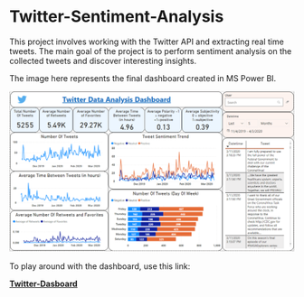 # Twitter-Sentiment-Analysis

This project involves working with the Twitter API and extracting real time tweets. The main goal of the project is to perform sentiment analysis on the collected tweets and discover interesting insights.

The image here represents the final dashboard created in MS Power BI.



![](https://raw.githubusercontent.com/Arnab-Rajkhowa/Twitter-Sentiment-Analysis/master/tweet-dashboard.PNG)


To play around with the dashboard, use this link:

**[Twitter-Dasboard](https://app.powerbi.com/view?r=eyJrIjoiYTA0YjFlZjctNGY5Ni00MzQ2LTkzYTQtYWQ4YzNiNTU3YjJkIiwidCI6IjgwZjIzZjRhLTkxYTQtNDU2Ni04ZGIxLTNiY2FiYjIxZDFjYiIsImMiOjF9)**
